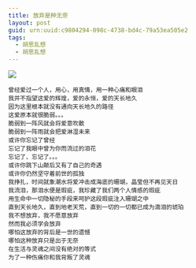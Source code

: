 ```yaml
---
title: 放弃是种无奈
layout: post
guid: urn:uuid:c9804294-098c-4738-bd4c-79a53ea505e2
tags:
  - 胡思乱想
  - 胡思乱想
---
```



[![](/media/files/2015/12/20/fqwn.png)](https://bolg-1257385283.cos.ap-chengdu.myqcloud.com/2008/12/20/fqwn.png)

```
曾经爱过一个人，用心，用真情，用一种心痛和眼泪
我并不指望这爱的辉煌，爱的永恒，爱的天长地久
因为这里根本就没有通向天长地久的路径
这爱原本就很脆弱。。。
脆弱到一阵风就会将爱意吹散
脆弱到一阵雨就会把爱淋湿未来
或许你忘记了曾经
忘记了我眼中曾为你而流过的泪花
忘记了、忘记了。。。
或许你跳下山颠后又有了自己的奇遇
或许你仍然坚守着前世的孤独
我挣扎，时间就象潮水将爱冲击成海底的珊瑚，晶莹但不再见天日
我流泪，那泪水便是瑕疵，我珍藏了我们两个人情感的瑕疵
用生命中一切隐秘的手段来呵护这段瑕疵注入珊瑚之中
直到天长地久，直到地老天荒，直到一切的一切都已成为滴泪的琥珀
我不想放弃，我不愿意放弃
然而我必须学会放弃
哪怕这放弃的背后是一世的遗憾
哪怕这种放弃只是出于无奈
在生活与灵魂之间没有绝对的等式
为了一种伤痛你和我背叛了灵魂
```